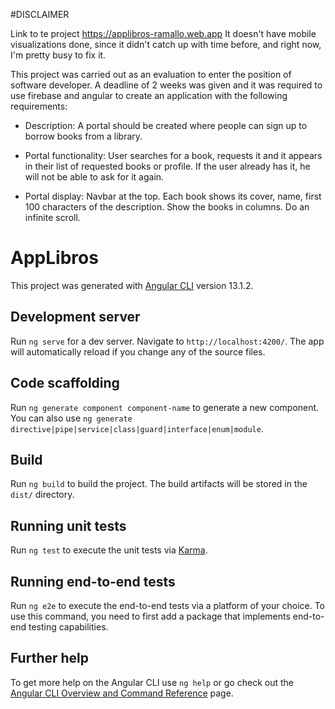 #DISCLAIMER

Link to te project https://applibros-ramallo.web.app
It doesn't have mobile visualizations done, since it didn't catch up with time before, and right now, I'm pretty busy to fix it.


This project was carried out as an evaluation to enter the position of software developer.
A deadline of 2 weeks was given and it was required to use firebase and angular to create an application with the following requirements:

- Description:
A portal should be created where people can sign up to borrow books from a library.

- Portal functionality:
User searches for a book, requests it and it appears in their list of requested books or profile. If the user already has it, he will not be able to ask for it again.

- Portal display:
Navbar at the top.
Each book shows its cover, name, first 100 characters of the description.
Show the books in columns.
Do an infinite scroll.



# AppLibros

This project was generated with [Angular CLI](https://github.com/angular/angular-cli) version 13.1.2.

## Development server

Run `ng serve` for a dev server. Navigate to `http://localhost:4200/`. The app will automatically reload if you change any of the source files.

## Code scaffolding

Run `ng generate component component-name` to generate a new component. You can also use `ng generate directive|pipe|service|class|guard|interface|enum|module`.

## Build

Run `ng build` to build the project. The build artifacts will be stored in the `dist/` directory.

## Running unit tests

Run `ng test` to execute the unit tests via [Karma](https://karma-runner.github.io).

## Running end-to-end tests

Run `ng e2e` to execute the end-to-end tests via a platform of your choice. To use this command, you need to first add a package that implements end-to-end testing capabilities.

## Further help

To get more help on the Angular CLI use `ng help` or go check out the [Angular CLI Overview and Command Reference](https://angular.io/cli) page.
